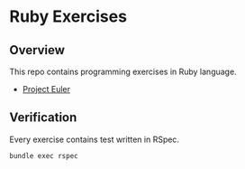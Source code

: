 # Ruby Exercises

## Overview

This repo contains programming exercises in Ruby language.

- [Project Euler](https://projecteuler.net/)

## Verification

Every exercise contains test written in RSpec.

```
bundle exec rspec
```
